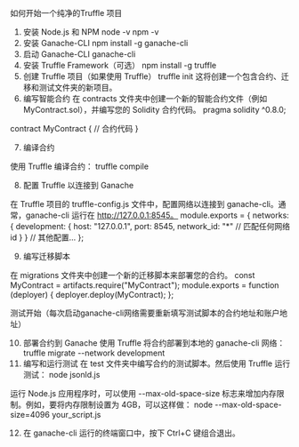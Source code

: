 如何开始一个纯净的Truffle 项目
1. 安装 Node.js 和 NPM
node -v
npm -v
2. 安装 Ganache-CLI
npm install -g ganache-cli
3. 启动 Ganache-CLI
ganache-cli
4. 安装 Truffle Framework（可选）
npm install -g truffle
5. 创建 Truffle 项目（如果使用 Truffle）
truffle init
这将创建一个包含合约、迁移和测试文件夹的新项目。
6. 编写智能合约
在 contracts 文件夹中创建一个新的智能合约文件（例如 MyContract.sol），并编写您的 Solidity 合约代码。
pragma solidity ^0.8.0;

contract MyContract {
    // 合约代码
}

7. 编译合约

使用 Truffle 编译合约：
truffle compile

8. 配置 Truffle 以连接到 Ganache

在 Truffle 项目的 truffle-config.js 文件中，配置网络以连接到 ganache-cli。通常，ganache-cli 运行在 http://127.0.0.1:8545。
module.exports = {
  networks: {
    development: {
      host: "127.0.0.1",
      port: 8545,
      network_id: "*" // 匹配任何网络 id
    }
  }
  // 其他配置...
};

9. 编写迁移脚本

在 migrations 文件夹中创建一个新的迁移脚本来部署您的合约。
const MyContract = artifacts.require("MyContract");
module.exports = function (deployer) {
  deployer.deploy(MyContract);
};


测试开始（每次启动ganache-cli网络需要重新填写测试脚本的合约地址和账户地址）

10. 部署合约到 Ganache
使用 Truffle 将合约部署到本地的 ganache-cli 网络：
truffle migrate --network development
11. 编写和运行测试
在 test 文件夹中编写合约的测试脚本。然后使用 Truffle 运行测试：
node jsonld.js



运行 Node.js 应用程序时，可以使用 --max-old-space-size 标志来增加内存限制。例如，要将内存限制设置为 4GB，可以这样做：
node --max-old-space-size=4096 your_script.js

12. 在 ganache-cli 运行的终端窗口中，按下 Ctrl+C 键组合退出。
